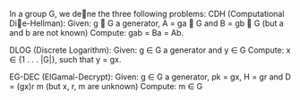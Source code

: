 In a group G, we dene the three following problems:
CDH (Computational Die-Hellman):
Given: g ∈ G a generator, A = ga ∈ G and B = gb ∈ G (but a and b are not known)
Compute: gab = Ba = Ab.

DLOG (Discrete Logarithm):
Given: g ∈ G a generator and y ∈ G
Compute: x ∈ {1 . . . |G|}, such that y = gx.

EG-DEC (ElGamal-Decrypt):
Given: g ∈ G a generator, pk = gx, H = gr and D = (gx)r m (but x, r, m are unknown)
Compute: m ∈ G
